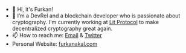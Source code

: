 - 👋 Hi, it's Furkan!
- 🌱 I’m a DevRel and a blockchain developer who is passionate about cryptography. I'm currently working at [Lit Protocol](https://github.com/LIT-Protocol) to make decentralized cryptography great again.
- 📫 How to reach me: [Email](mailto:furkanakaldev@gmail.com) & [Twitter](https://twitter.com/furkanakalcom)
- Personal Website: [furkanakal.com](https://furkanakal.com)

<!---
furkanakal/furkanakal is a ✨ special ✨ repository because its `README.md` (this file) appears on your GitHub profile.
You can click the Preview link to take a look at your changes.
--->
